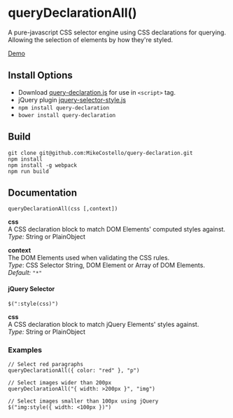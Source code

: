 # queryDeclarationAll()

A pure-javascript CSS selector engine using CSS declarations for querying. Allowing the selection of elements by how they're styled.

[Demo](http://mikecostello.github.io/query-declaration)

## Install Options
* Download [query-declaration.js](https://raw.githubusercontent.com/MikeCostello/query-declaration/master/dist/query-declaration.min.js) for use in `<script>` tag.
* jQuery plugin [jquery-selector-style.js](https://raw.githubusercontent.com/MikeCostello/query-declaration/master/dist/jquery-selector-style.min.js)
* `npm install query-declaration`
* `bower install query-declaration`

## Build
```
git clone git@github.com:MikeCostello/query-declaration.git
npm install
npm install -g webpack
npm run build
```

## Documentation

`queryDeclarationAll(css [,context])`

**css**  
A CSS declaration block to match DOM Elements' computed styles against.  
*Type:* String or PlainObject

**context**  
The DOM Elements used when validating the CSS rules.  
*Type*: CSS Selector String, DOM Element or Array of DOM Elements.  
*Default:* `"*"`

#### jQuery Selector
`$(":style(css)")`

**css**  
A CSS declaration block to match jQuery Elements' styles against.  
*Type:* String or PlainObject


### Examples
```
// Select red paragraphs
queryDeclarationAll({ color: "red" }, "p")

// Select images wider than 200px
queryDeclarationAll("{ width: >200px }", "img")

// Select images smaller than 100px using jQuery
$("img:style({ width: <100px })")
```
